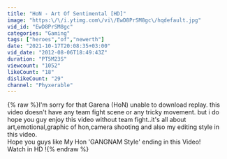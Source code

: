 ```yaml
---
title: "HoN - Art Of Sentimental [HD]"
image: "https:\/\/i.ytimg.com\/vi\/EwD8PrSM8gc\/hqdefault.jpg"
vid_id: "EwD8PrSM8gc"
categories: "Gaming"
tags: ["heroes","of","newerth"]
date: "2021-10-17T20:08:35+03:00"
vid_date: "2012-08-06T18:49:43Z"
duration: "PT5M23S"
viewcount: "1052"
likeCount: "18"
dislikeCount: "29"
channel: "Phyxerable"
---
```

{% raw %}I'm sorry for that Garena (HoN) unable to download replay. this video doesn't have any team fight scene or any tricky movement. but i do hope you guy enjoy this video without team fight..it's all about art,emotional,graphic of hon,camera shooting and also my editing style in this video. <br />Hope you guys like My Hon 'GANGNAM Style' ending in this Video!<br />Watch in HD !{% endraw %}
